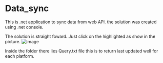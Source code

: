 # Data_sync
This is .net application to sync data from web API. the solution was created using .net console.

The solution is straight foward.
Just click on the highlighted as show in the picture.
![image](https://user-images.githubusercontent.com/84265791/229703671-3525fae4-8df0-4428-8ec6-7a000932c04f.png)

Inside the folder there lies Query.txt file
this is to return last updated well for each platform.
